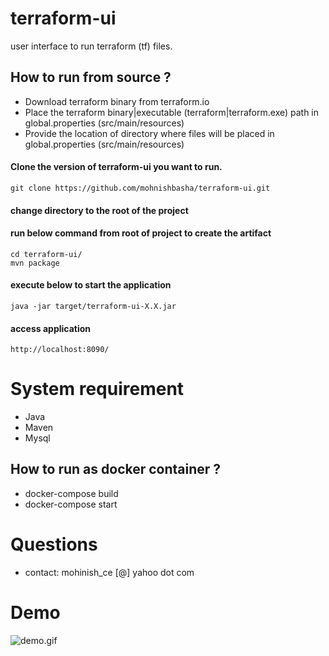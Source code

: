 # terraform-ui

user interface to run terraform (tf) files.

## How to run from source ?

- Download terraform binary from terraform.io
- Place the terraform binary|executable (terraform|terraform.exe) path in global.properties (src/main/resources)
- Provide the location of directory where files will be placed in global.properties (src/main/resources)

#### Clone the version of terraform-ui you want to run.

```
git clone https://github.com/mohnishbasha/terraform-ui.git
```

#### change directory to the root of the project

#### run below command from root of project to create the artifact

```
cd terraform-ui/
mvn package
```

#### execute below to start the application

```
java -jar target/terraform-ui-X.X.jar
```

#### access application

```
http://localhost:8090/
```

# System requirement

- Java
- Maven
- Mysql

## How to run as docker container ?

- docker-compose build
- docker-compose start

# Questions

- contact: mohinish_ce [@] yahoo dot com

# Demo

![demo.gif](https://github.com/mohnishbasha/terraform-ui/blob/master/demo/demo.gif "demo")
